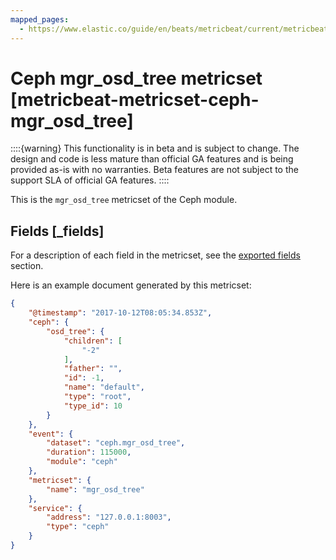 ```yaml
---
mapped_pages:
  - https://www.elastic.co/guide/en/beats/metricbeat/current/metricbeat-metricset-ceph-mgr_osd_tree.html
---
```


<!-- This file is generated! See scripts/docs_collector.py -->

# Ceph mgr_osd_tree metricset [metricbeat-metricset-ceph-mgr_osd_tree]

::::{warning}
This functionality is in beta and is subject to change. The design and code is less mature than official GA features and is being provided as-is with no warranties. Beta features are not subject to the support SLA of official GA features.
::::


This is the `mgr_osd_tree` metricset of the Ceph module.

## Fields [_fields]

For a description of each field in the metricset, see the [exported fields](/reference/metricbeat/exported-fields-ceph.md) section.

Here is an example document generated by this metricset:

```json
{
    "@timestamp": "2017-10-12T08:05:34.853Z",
    "ceph": {
        "osd_tree": {
            "children": [
                "-2"
            ],
            "father": "",
            "id": -1,
            "name": "default",
            "type": "root",
            "type_id": 10
        }
    },
    "event": {
        "dataset": "ceph.mgr_osd_tree",
        "duration": 115000,
        "module": "ceph"
    },
    "metricset": {
        "name": "mgr_osd_tree"
    },
    "service": {
        "address": "127.0.0.1:8003",
        "type": "ceph"
    }
}
```
